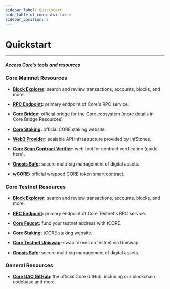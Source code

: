 ```yaml
---
sidebar_label: Quickstart
hide_table_of_contents: false
sidebar_position: 2
---
```


# Quickstart
---

#### _Access Core's tools and resources_

### Core Mainnet Resources

* **[Block Explorer](https://scan.coredao.org/):** search and review transactions, accounts, blocks, and more.

* **[RPC Endpoint](https://rpc.coredao.org/):** primary endpoint of Core's RPC service.

* **[Core Bridge](https://bridge.coredao.org/):** official bridge for the Core ecosystem (more details in Core Bridge Resources)

* **[Core Staking](https://stake.coredao.org/):** official CORE staking website.

* **[Web3 Provider](https://cloud.infstones.com/login):** scalable API infrastructure provided by InfStones.

* **[Core Scan Contract Verifier](https://scan.coredao.org/verifyContract):** web tool for contract verification (guide here).

* **[Gnosis Safe](https://safe.coredao.org/welcome):** secure multi-sig management of digital assets.

* **[wCORE](https://scan.coredao.org/address/0x191e94fa59739e188dce837f7f6978d84727ad01):** official wrapped CORE token smart contract.

### Core Testnet Resources

* **[Block Explorer](https://scan.test.btcs.network/):** search and review transactions, accounts, blocks, and more.

* **[RPC Endpoint](https://rpc.test.btcs.network/):** primary endpoint of Core Testnet's RPC service.

* **[Core Faucet](https://scan.test.btcs.network/faucet):** fund your testnet address with tCORE.

* **[Core Staking](https://stake.test.btcs.network/):** tCORE staking website.

* **[Core Testnet Uniswap](https://swap.test.btcs.network/#/swap):** swap tokens on testnet via Uniswap.

* **[Gnosis Safe](https://safe.test.btcs.network/welcome):** secure multi-sig management of digital assets.

### General Resources

* **[Core DAO GitHub](https://github.com/coredao-org):** the official Core GitHub, including our blockchain codebase and more.